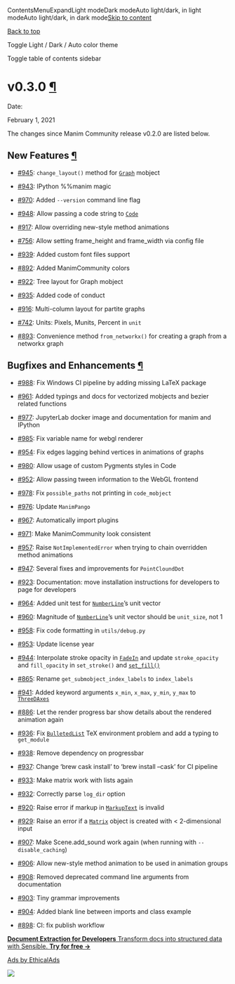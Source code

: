 ContentsMenuExpandLight modeDark modeAuto light/dark, in light modeAuto light/dark, in dark mode[Skip to content](https://docs.manim.community/en/stable/changelog/0.3.0-changelog.html#furo-main-content)

[Back to top](https://docs.manim.community/en/stable/changelog/0.3.0-changelog.html#)

Toggle Light / Dark / Auto color theme

Toggle table of contents sidebar

# v0.3.0 [¶](https://docs.manim.community/en/stable/changelog/0.3.0-changelog.html\#v0-3-0 "Link to this heading")

Date:

February 1, 2021

The changes since Manim Community release v0.2.0 are listed below.

## New Features [¶](https://docs.manim.community/en/stable/changelog/0.3.0-changelog.html\#new-features "Link to this heading")

- [#945](https://github.com/ManimCommunity/manim/pull/945): `change_layout()` method for [`Graph`](https://docs.manim.community/en/stable/reference/manim.mobject.graph.Graph.html#manim.mobject.graph.Graph "manim.mobject.graph.Graph") mobject

- [#943](https://github.com/ManimCommunity/manim/pull/943): IPython %%manim magic

- [#970](https://github.com/ManimCommunity/manim/pull/970): Added `--version` command line flag

- [#948](https://github.com/ManimCommunity/manim/pull/948): Allow passing a code string to [`Code`](https://docs.manim.community/en/stable/reference/manim.mobject.text.code_mobject.Code.html#manim.mobject.text.code_mobject.Code "manim.mobject.text.code_mobject.Code")

- [#917](https://github.com/ManimCommunity/manim/pull/917): Allow overriding new-style method animations

- [#756](https://github.com/ManimCommunity/manim/pull/756): Allow setting frame\_height and frame\_width via config file

- [#939](https://github.com/ManimCommunity/manim/pull/939): Added custom font files support

- [#892](https://github.com/ManimCommunity/manim/pull/892): Added ManimCommunity colors

- [#922](https://github.com/ManimCommunity/manim/pull/922): Tree layout for Graph mobject

- [#935](https://github.com/ManimCommunity/manim/pull/935): Added code of conduct

- [#916](https://github.com/ManimCommunity/manim/pull/916): Multi-column layout for partite graphs

- [#742](https://github.com/ManimCommunity/manim/pull/742): Units: Pixels, Munits, Percent in `unit`

- [#893](https://github.com/ManimCommunity/manim/pull/893): Convenience method `from_networkx()` for creating a graph from a networkx graph


## Bugfixes and Enhancements [¶](https://docs.manim.community/en/stable/changelog/0.3.0-changelog.html\#bugfixes-and-enhancements "Link to this heading")

- [#988](https://github.com/ManimCommunity/manim/pull/988): Fix Windows CI pipeline by adding missing LaTeX package

- [#961](https://github.com/ManimCommunity/manim/pull/961): Added typings and docs for vectorized mobjects and bezier related functions

- [#977](https://github.com/ManimCommunity/manim/pull/977): JupyterLab docker image and documentation for manim and IPython

- [#985](https://github.com/ManimCommunity/manim/pull/985): Fix variable name for webgl renderer

- [#954](https://github.com/ManimCommunity/manim/pull/954): Fix edges lagging behind vertices in animations of graphs

- [#980](https://github.com/ManimCommunity/manim/pull/980): Allow usage of custom Pygments styles in Code

- [#952](https://github.com/ManimCommunity/manim/pull/952): Allow passing tween information to the WebGL frontend

- [#978](https://github.com/ManimCommunity/manim/pull/978): Fix `possible_paths` not printing in `code_mobject`

- [#976](https://github.com/ManimCommunity/manim/pull/976): Update `ManimPango`

- [#967](https://github.com/ManimCommunity/manim/pull/967): Automatically import plugins

- [#971](https://github.com/ManimCommunity/manim/pull/971): Make ManimCommunity look consistent

- [#957](https://github.com/ManimCommunity/manim/pull/957): Raise `NotImplementedError` when trying to chain overridden method animations

- [#947](https://github.com/ManimCommunity/manim/pull/947): Several fixes and improvements for `PointCloundDot`

- [#923](https://github.com/ManimCommunity/manim/pull/923): Documentation: move installation instructions for developers to page for developers

- [#964](https://github.com/ManimCommunity/manim/pull/964): Added unit test for [`NumberLine`](https://docs.manim.community/en/stable/reference/manim.mobject.graphing.number_line.NumberLine.html#manim.mobject.graphing.number_line.NumberLine "manim.mobject.graphing.number_line.NumberLine")’s unit vector

- [#960](https://github.com/ManimCommunity/manim/pull/960): Magnitude of [`NumberLine`](https://docs.manim.community/en/stable/reference/manim.mobject.graphing.number_line.NumberLine.html#manim.mobject.graphing.number_line.NumberLine "manim.mobject.graphing.number_line.NumberLine")’s unit vector should be `unit_size`, not 1

- [#958](https://github.com/ManimCommunity/manim/pull/958): Fix code formatting in `utils/debug.py`

- [#953](https://github.com/ManimCommunity/manim/pull/953): Update license year

- [#944](https://github.com/ManimCommunity/manim/pull/944): Interpolate stroke opacity in [`FadeIn`](https://docs.manim.community/en/stable/reference/manim.animation.fading.FadeIn.html#manim.animation.fading.FadeIn "manim.animation.fading.FadeIn") and update `stroke_opacity` and `fill_opacity` in `set_stroke()` and [`set_fill()`](https://docs.manim.community/en/stable/reference/manim.mobject.types.vectorized_mobject.VMobject.html#manim.mobject.types.vectorized_mobject.VMobject.set_fill "manim.mobject.types.vectorized_mobject.VMobject.set_fill")

- [#865](https://github.com/ManimCommunity/manim/pull/865): Rename `get_submobject_index_labels` to `index_labels`

- [#941](https://github.com/ManimCommunity/manim/pull/941): Added keyword arguments `x_min`, `x_max`, `y_min`, `y_max` to [`ThreeDAxes`](https://docs.manim.community/en/stable/reference/manim.mobject.graphing.coordinate_systems.ThreeDAxes.html#manim.mobject.graphing.coordinate_systems.ThreeDAxes "manim.mobject.graphing.coordinate_systems.ThreeDAxes")

- [#886](https://github.com/ManimCommunity/manim/pull/886): Let the render progress bar show details about the rendered animation again

- [#936](https://github.com/ManimCommunity/manim/pull/936): Fix [`BulletedList`](https://docs.manim.community/en/stable/reference/manim.mobject.text.tex_mobject.BulletedList.html#manim.mobject.text.tex_mobject.BulletedList "manim.mobject.text.tex_mobject.BulletedList") TeX environment problem and add a typing to `get_module`

- [#938](https://github.com/ManimCommunity/manim/pull/938): Remove dependency on progressbar

- [#937](https://github.com/ManimCommunity/manim/pull/937): Change ‘brew cask install’ to ‘brew install –cask’ for CI pipeline

- [#933](https://github.com/ManimCommunity/manim/pull/933): Make matrix work with lists again

- [#932](https://github.com/ManimCommunity/manim/pull/932): Correctly parse `log_dir` option

- [#920](https://github.com/ManimCommunity/manim/pull/920): Raise error if markup in [`MarkupText`](https://docs.manim.community/en/stable/reference/manim.mobject.text.text_mobject.MarkupText.html#manim.mobject.text.text_mobject.MarkupText "manim.mobject.text.text_mobject.MarkupText") is invalid

- [#929](https://github.com/ManimCommunity/manim/pull/929): Raise an error if a [`Matrix`](https://docs.manim.community/en/stable/reference/manim.mobject.matrix.Matrix.html#manim.mobject.matrix.Matrix "manim.mobject.matrix.Matrix") object is created with < 2-dimensional input

- [#907](https://github.com/ManimCommunity/manim/pull/907): Make Scene.add\_sound work again (when running with `--disable_caching`)

- [#906](https://github.com/ManimCommunity/manim/pull/906): Allow new-style method animation to be used in animation groups

- [#908](https://github.com/ManimCommunity/manim/pull/908): Removed deprecated command line arguments from documentation

- [#903](https://github.com/ManimCommunity/manim/pull/903): Tiny grammar improvements

- [#904](https://github.com/ManimCommunity/manim/pull/904): Added blank line between imports and class example

- [#898](https://github.com/ManimCommunity/manim/pull/898): CI: fix publish workflow


[**Document Extraction for Developers** Transform docs into structured data with Sensible. **Try for free →**](https://server.ethicalads.io/proxy/click/8518/019600e2-1cda-79d2-af8c-7a9ad51709e6/)

[Ads by EthicalAds](https://www.ethicalads.io/advertisers/topics/data-science/?ref=ea-text)

![](https://server.ethicalads.io/proxy/view/8518/019600e2-1cda-79d2-af8c-7a9ad51709e6/)